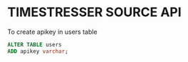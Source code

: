 # TIMESTRESSER SOURCE API

To create apikey in users table
```sql
ALTER TABLE users
ADD apikey varchar;
```

